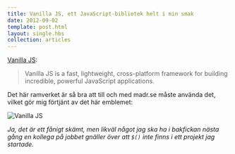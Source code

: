 ```yaml
---
title: Vanilla JS, ett JavaScript-bibliotek helt i min smak
date: 2012-09-02
template: post.html
layout: single.hbs
collection: articles
---
```

[Vanilla JS](http://vanilla-js.com):
> Vanilla JS is a fast, lightweight, cross-platform framework
for building incredible, powerful JavaScript applications. 

Det här ramverket är så bra att till och med madr.se måste använda det, vilket gör mig förtjänt av det här emblemet:

![Vanilla JS](http://vanilla-js.com/assets/button.png)

*Ja, det är ett fånigt skämt, men likväl något jag ska ha i bakfickan nästa gång en kollega på jobbet gnäller över att `$()` inte finns i ett projekt jag startade.*